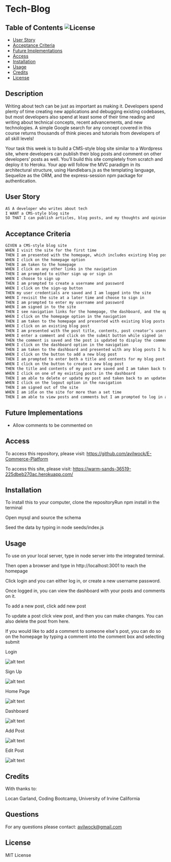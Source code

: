 # Tech-Blog

## Table of Contents ![License](https://img.shields.io/badge/license-MIT%20license-blue)

- [User Story](#user-story)
- [Acceptance Criteria](#acceptance-criteria)
- [Future Implementations](#future-implementations)
- [Access](#access)
- [Installation](#installation)
- [Usage](#usage)
- [Credits](#credits)
- [License](#license)

## Description

Writing about tech can be just as important as making it. Developers spend plenty of time creating new applications and debugging existing codebases, but most developers also spend at least some of their time reading and writing about technical concepts, recent advancements, and new technologies. A simple Google search for any concept covered in this course returns thousands of think pieces and tutorials from developers of all skill levels!

Your task this week is to build a CMS-style blog site similar to a Wordpress site, where developers can publish their blog posts and comment on other developers’ posts as well. You’ll build this site completely from scratch and deploy it to Heroku. Your app will follow the MVC paradigm in its architectural structure, using Handlebars.js as the templating language, Sequelize as the ORM, and the express-session npm package for authentication.

## User Story

```md
AS A developer who writes about tech
I WANT a CMS-style blog site
SO THAT I can publish articles, blog posts, and my thoughts and opinions
```

## Acceptance Criteria

```md
GIVEN a CMS-style blog site
WHEN I visit the site for the first time
THEN I am presented with the homepage, which includes existing blog posts if any have been posted; navigation links for the homepage and the dashboard; and the option to log in
WHEN I click on the homepage option
THEN I am taken to the homepage
WHEN I click on any other links in the navigation
THEN I am prompted to either sign up or sign in
WHEN I choose to sign up
THEN I am prompted to create a username and password
WHEN I click on the sign-up button
THEN my user credentials are saved and I am logged into the site
WHEN I revisit the site at a later time and choose to sign in
THEN I am prompted to enter my username and password
WHEN I am signed in to the site
THEN I see navigation links for the homepage, the dashboard, and the option to log out
WHEN I click on the homepage option in the navigation
THEN I am taken to the homepage and presented with existing blog posts that include the post title and the date created
WHEN I click on an existing blog post
THEN I am presented with the post title, contents, post creator’s username, and date created for that post and have the option to leave a comment
WHEN I enter a comment and click on the submit button while signed in
THEN the comment is saved and the post is updated to display the comment, the comment creator’s username, and the date created
WHEN I click on the dashboard option in the navigation
THEN I am taken to the dashboard and presented with any blog posts I have already created and the option to add a new blog post
WHEN I click on the button to add a new blog post
THEN I am prompted to enter both a title and contents for my blog post
WHEN I click on the button to create a new blog post
THEN the title and contents of my post are saved and I am taken back to an updated dashboard with my new blog post
WHEN I click on one of my existing posts in the dashboard
THEN I am able to delete or update my post and taken back to an updated dashboard
WHEN I click on the logout option in the navigation
THEN I am signed out of the site
WHEN I am idle on the site for more than a set time
THEN I am able to view posts and comments but I am prompted to log in again before I can add, update, or delete posts
```

## Future Implementations

* Allow comments to be commented on

## Access

To access this repository, please visit: https://github.com/avilwock/E-Commerce-Platform

To access this site, please visit: https://warm-sands-36519-225dbeb270ac.herokuapp.com/ 

## Installation

To install this to your computer, clone the repositoryRun npm install in the terminal

Open mysql and source the schema

Seed the data by typing in node seeds/index.js

## Usage

To use on your local server, type in node server into the integrated terminal.

Then open a browser and type in http://localhost:3001 to reach the homepage

Click login and you can either log in, or create a new username password.

Once logged in, you can view the dashboard with your posts and comments on it.

To add a new post, click add new post

To update a post click view post, and then you can make changes. You can also delete the post from here.

If you would like to add a comment to someone else's post, you can do so on the homepage by typing a comment into the comment box and selecting submit

Login

![alt text](public/images/TechBlog4.jpeg)

Sign Up

![alt text](public/images/TechBlog5.jpeg)

Home Page

![alt text](public/images/TechBlog1.jpeg)

Dashboard

![alt text](public/images/TechBlog3.jpeg)

Add Post

![alt text](public/images/TechBlog2.jpeg)

Edit Post

![alt text](public/images/TechBlog6.jpeg)

## Credits

With thanks to:

Locan Garland, Coding Bootcamp, University of Irvine California

## Questions

For any questions please contact: avilwock@gmail.com

## License

MIT License